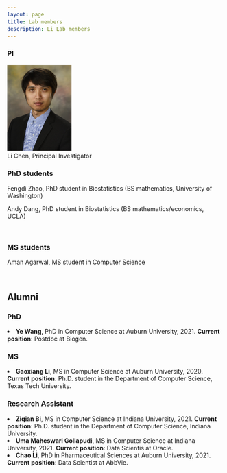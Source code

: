 ```yaml
---
layout: page
title: Lab members
description: Li Lab members
---
```



###  PI

<div class="container">
    <div class="row-fluid">
        <div class="span2">
                 <a href="../assets/pics/Chen.jpg">
            <img src="../assets/pics/Chen.jpg" height="200" width="150" title="Li Chen" alt="Li Chen"/>
        </a>
        </div>
    </div>
</div>
Li Chen, Principal Investigator 


<br/>


###  PhD students 

Fengdi Zhao, PhD student in Biostatistics (BS mathematics, University of Washington)

Andy Dang, PhD student in Biostatistics (BS mathematics/economics, UCLA)


<br/>


###  MS students 

Aman Agarwal, MS student in Computer Science

<br/>


## Alumni

###  PhD

<li> <strong>Ye Wang</strong>, PhD in Computer Science at Auburn University, 2021. 
<strong>Current position</strong>: Postdoc at Biogen. </li>
    
###  MS



<li> <strong>Gaoxiang Li</strong>, MS in Computer Science at Auburn University, 2020. 
<strong>Current position</strong>: Ph.D. student in the Department of Computer Science, Texas Tech University. </li>


###  Research Assistant

<li> <strong>Ziqian Bi</strong>, MS in Computer Science at Indiana University, 2021. 
<strong>Current position</strong>: Ph.D. student in the Department of Computer Science, Indiana University.  

<li> <strong>Uma Maheswari Gollapudi</strong>, MS in Computer Science at Indiana University, 2021. 
<strong>Current position</strong>: Data Scientis at Oracle. 
    
<li> <strong>Chao Li</strong>, PhD in Pharmaceutical Sciences at Auburn University, 2021. 
<strong>Current position</strong>: Data Scientist at AbbVie. </li>






